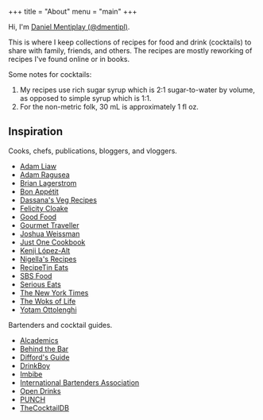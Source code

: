+++
title = "About"
menu = "main"
+++

Hi, I'm [Daniel Mentiplay (@dmentipl)](https://dmentipl.github.io).

This is where I keep collections of recipes for food and drink (cocktails) to share with family, friends, and others. The recipes are mostly reworking of recipes I've found online or in books.

Some notes for cocktails:

1. My recipes use rich sugar syrup which is 2:1 sugar-to-water by volume, as opposed to simple syrup which is 1:1.
1. For the non-metric folk, 30 mL is approximately 1 fl oz.

## Inspiration

Cooks, chefs, publications, bloggers, and vloggers.

- [Adam Liaw](https://adamliaw.com/)
- [Adam Ragusea](https://www.adamragusea.com/)
- [Brian Lagerstrom](https://www.brianlagerstrom.com/)
- [Bon Appétit](https://www.bonappetit.com/)
- [Dassana's Veg Recipes](https://www.vegrecipesofindia.com/)
- [Felicity Cloake](https://www.theguardian.com/food/series/how-to-cook-the-perfect----)
- [Good Food](https://www.goodfood.com.au/)
- [Gourmet Traveller](https://www.gourmettraveller.com.au/)
- [Joshua Weissman](https://www.joshuaweissman.com/)
- [Just One Cookbook](http://justonecookbook.com/)
- [Kenji López-Alt](http://www.kenjilopezalt.com/)
- [Nigella's Recipes](https://www.nigella.com/recipes)
- [RecipeTin Eats](https://www.recipetineats.com/)
- [SBS Food](https://www.sbs.com.au/food/)
- [Serious Eats](https://www.seriouseats.com/)
- [The New York Times](https://cooking.nytimes.com/)
- [The Woks of Life](https://thewoksoflife.com/)
- [Yotam Ottolenghi](https://ottolenghi.co.uk/recipes)

Bartenders and cocktail guides.

- [Alcademics](https://www.alcademics.com/)
- [Behind the Bar](https://www.behindthebarwithcaradevine.com/)
- [Difford's Guide](https://www.diffordsguide.com/)
- [DrinkBoy](http://drinkboy.com/)
- [Imbibe](https://imbibemagazine.com/)
- [International Bartenders Association](https://iba-world.com/)
- [Open Drinks](https://opendrinks.io/)
- [PUNCH](https://punchdrink.com/)
- [TheCocktailDB](https://www.thecocktaildb.com/)
